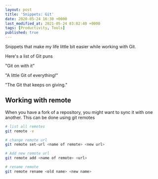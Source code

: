 ```yaml
---
layout: post
title: 'Snippets: Git'
date: 2020-05-24 16:30 +0000
last_modified_at: 2021-05-24 03:02:40 +0000
tags: [Productivity, Tools]
published: true
---
```


Snippets that make my life little bit easier while working with Git.

Here's a list of Git puns

"Git on with it"

"A little Git of everything!"

"The Git that keeps on giving."

<!-- more -->

## Working with remote

When you have a fork of a repository, you might want to sync it with one another.
This can be done using git remotes

```bash
# list all remotes
git remote -v

# change remote url
git remote set-url <name of remote> <new url>

# Add new remote url
git remote add <name of remote> <url>

# rename remote
git remote rename <old name> <new name>

```

